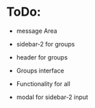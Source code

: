 # ToDo:
- message Area


- sidebar-2 for groups
- header for groups
- Groups interface


- Functionality for all
- modal for sidebar-2 input